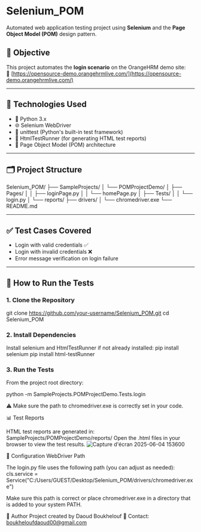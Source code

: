 # Selenium_POM

Automated web application testing project using **Selenium** and the **Page Object Model (POM)** design pattern.

## 📌 Objective

This project automates the **login scenario** on the OrangeHRM demo site:  
🔗 [https://opensource-demo.orangehrmlive.com/](https://opensource-demo.orangehrmlive.com/)

---

## 🧰 Technologies Used

- 🐍 Python 3.x
- 🌐 Selenium WebDriver
- 🧪 unittest (Python's built-in test framework)
- 📄 HtmlTestRunner (for generating HTML test reports)
- 🧱 Page Object Model (POM) architecture

---

## 🗂️ Project Structure

Selenium_POM/
├── SampleProjects/
│ └── POMProjectDemo/
│ ├── Pages/
│ │ ├── loginPage.py
│ │ └── homePage.py
│ ├── Tests/
│ │ └── login.py
│ └── reports/
├── drivers/
│ └── chromedriver.exe
└── README.md


---

## ✅ Test Cases Covered

- Login with valid credentials ✅
- Login with invalid credentials ❌
- Error message verification on login failure

---

## 🚀 How to Run the Tests

### 1. Clone the Repository

git clone https://github.com/your-username/Selenium_POM.git
cd Selenium_POM

### 2. Install Dependencies

Install selenium and HtmlTestRunner if not already installed:
pip install selenium
pip install html-testRunner

### 3. Run the Tests

From the project root directory:

python -m SampleProjects.POMProjectDemo.Tests.login

⚠️ Make sure the path to chromedriver.exe is correctly set in your code.


📊 Test Reports

HTML test reports are generated in: SampleProjects/POMProjectDemo/reports/
Open the .html files in your browser to view the test results.
![Capture d'écran 2025-06-04 153600](https://github.com/user-attachments/assets/36fe7bde-76a9-4573-aabd-cb1e03cab3e0)


🔧 Configuration
WebDriver Path

The login.py file uses the following path (you can adjust as needed): 
cls.service = Service("C:/Users/GUEST/Desktop/Selenium_POM/drivers/chromedriver.exe")

Make sure this path is correct or place chromedriver.exe in a directory that is added to your system PATH.


🙌 Author
Project created by Daoud Boukhelouf
📧 Contact: boukheloufdaoud00@gmail.com

















